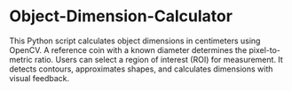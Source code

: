 # Object-Dimension-Calculator
This Python script calculates object dimensions in centimeters using OpenCV. A reference coin with a known diameter determines the pixel-to-metric ratio. Users can select a region of interest (ROI) for measurement. It detects contours, approximates shapes, and calculates dimensions with visual feedback.

